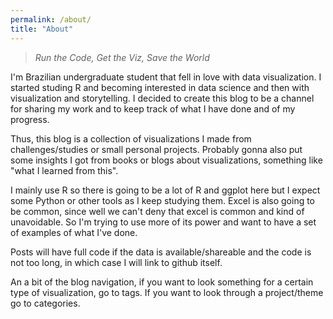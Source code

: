 ```yaml
---
permalink: /about/
title: "About"
---
```


> *Run the Code, Get the Viz, Save the World*

I'm Brazilian undergraduate student that fell in love with data visualization. I started studing R and becoming interested in data science and then with visualization and storytelling. I decided to create this blog to be a channel for sharing my work and to keep track of what I have done and of my progress.

Thus, this blog is a collection of visualizations I made from challenges/studies or small personal projects. Probably gonna also put some insights I got from books or blogs about visualizations, something like "what I learned from this".

I mainly use R so there is going to be a lot of R and ggplot here but I expect some Python or other tools as I keep studying them. Excel is also going to be common, since well we can't deny that excel is common and kind of unavoidable. So I'm trying to use more of its power and want to have a set of examples of what I've done.

Posts will have full code if the data is available/shareable and the code is not too long, in which case I will link to github itself.

An a bit of the blog navigation, if you want to look something for a certain type of visualization, go to tags. If you want to look through a project/theme go to categories.
